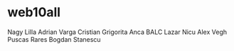 # web10all
Nagy Lilla
Adrian Varga
Cristian Grigorita
Anca BALC
Lazar Nicu
Alex Vegh
Puscas Rares
Bogdan Stanescu
